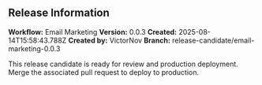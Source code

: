 ## Release Information

**Workflow:** Email Marketing
**Version:** 0.0.3
**Created:** 2025-08-14T15:58:43.788Z
**Created by:** VictorNov
**Branch:** release-candidate/email-marketing-0.0.3

This release candidate is ready for review and production deployment.
Merge the associated pull request to deploy to production.
